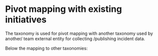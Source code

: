 # Pivot mapping with existing initiatives

The taxonomy is used for pivot mapping with another taxonomy used by another/ team external entity for collecting /publishing incident data.

Below the mapping to other taxonomies:

